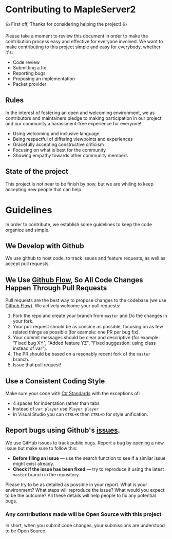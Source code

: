 # Contributing to MapleServer2
👍 First off, Thanks for considering helping the project! 👍

Please take a moment to review this document in order to make the contribution process easy and effective for everyone involved.
We want to make contributing to this project simple and easy for everybody, whether it's:

- Code review
- Submitting a fix
- Reporting bugs
- Proposing an implementation
- Packet provider


## Rules
In the interest of fostering an open and welcoming environment, we as contributors and maintainers pledge to making participation 
in our project and our community a harassment-free experience for everyone!

- Using welcoming and inclusive language
- Being respectful of differing viewpoints and experiences
- Gracefully accepting constructive criticism
- Focusing on what is best for the community
- Showing empathy towards other community members


## State of the project
This project is not near to be finish by now, but we are whiling to keep accepting new people that can help.


# Guidelines
In order to contribute, we establish some guidelines to keep the code organice and simple.


## We Develop with Github
We use github to host code, to track issues and feature requests, as well as accept pull requests.


## We Use [Github Flow](https://guides.github.com/introduction/flow/index.html), So All Code Changes Happen Through Pull Requests
Pull requests are the best way to propose changes to the codebase (we use [Github Flow](https://guides.github.com/introduction/flow/index.html)). 
We actively welcome your pull requests:
1. Fork the repo and create your branch from `master` and Do the changes in your fork.
2. Your pull request should be as concice as possible, focusing on as few related things as possible (for example: one PR per bug fix). 
3. Your commit messages should be clear and descriptive (for example: "Fixed bug XY", "Added feature YZ", "Fixed suggestion: using class instead of var").
4. The PR should be based on a resonably recent fork of the `master` branch.
5. Issue that pull request!


## Use a Consistent Coding Style
Make sure your code with [C# Standards](https://docs.microsoft.com/en-us/dotnet/csharp/programming-guide/inside-a-program/coding-conventions) with the exceptions of:
  * 4 spaces for indentation rather than tabs
  * Instead of `var player` use `Player player`
  * In Visual Studio you can `CTRL+K` then `CTRL+D` for style unification.


## Report bugs using Github's [issues](https://github.com/AlanMorel/MapleServer2/issues).
We use GitHub issues to track public bugs. 
Report a bug by opening a new issue but make sure to follow this:
- **Before filing an issue** &mdash; use the search function to see if a similar issue might exist already.
- **Check if the issue has been fixed** &mdash; try to reproduce it using the latest `master` branch in the repository.

Please try to be as detailed as possible in your report. What is your environment? What steps will reproduce the issue? 
What would you expect to be the outcome? All these details will help people to fix any potential bugs.


### Any contributions made will be Open Source with this project
In short, when you submit code changes, your submissions are understood to be Open Source.

